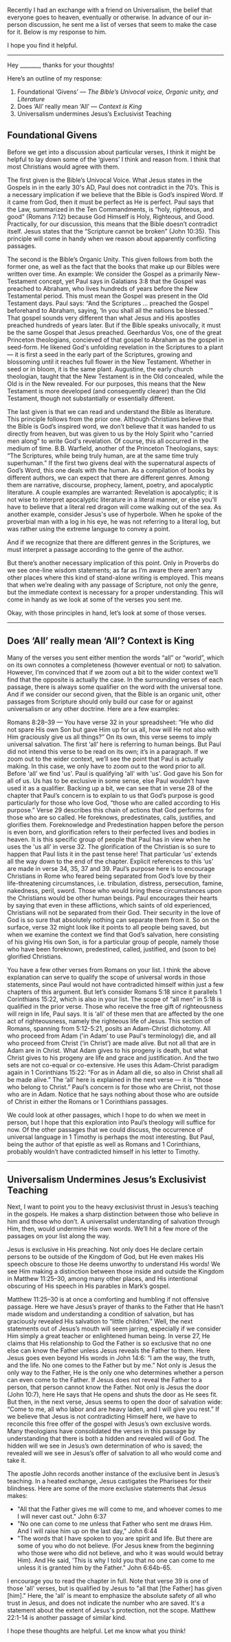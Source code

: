 Recently I had an exchange with a friend on Universalism, the belief that everyone goes to heaven, eventually or otherwise. In advance of our in-person discussion, he sent me a list of verses that seem to make the case for it. Below is my response to him.

I hope you find it helpful.

--------------


Hey _______, thanks for your thoughts! 

Here’s an outline of my response:
1. Foundational ‘Givens’ — _The Bible’s Univocal voice, Organic unity, and Literature_
2. Does ‘All’ really mean ‘All’ — _Context is King_
3. Universalism undermines Jesus’s Exclusivist Teaching


## Foundational Givens

Before we get into a discussion about particular verses, I think it might be helpful to lay down some of the ‘givens’ I think and reason from. I think that most Christians would agree with them.

The first given is the Bible’s Univocal Voice. What Jesus states in the Gospels in in the early 30's AD, Paul does not contradict in the 70’s. This is a necessary implication if we believe that the Bible is God’s inspired Word. If it came from God, then it must be perfect as He is perfect. Paul says that the Law, summarized in the Ten Commandments, is “holy, righteous, and good” (Romans 7:12) because God Himself is Holy, Righteous, and Good. Practically, for our discussion, this means that the Bible doesn’t contradict itself. Jesus states that the “Scripture cannot be broken” (John 10:35). This principle will come in handy when we reason about apparently conflicting passages.

The second is the Bible’s Organic Unity. This given follows from both the former one, as well as the fact that the books that make up our Bibles were written over time. An example: We consider the Gospel as a primarily New-Testament concept, yet Paul says in Galatians 3:8 that the Gospel was preached to Abraham, who lives hundreds of years before the New Testamental period. This must mean the Gospel was present in the Old Testament days. Paul says: “And the Scriptures … preached the Gospel beforehand to Abraham, saying, ‘In you shall all the nations be blessed.’” That gospel sounds very different than what Jesus and His apostles preached hundreds of years later. But if the Bible speaks univocally, it must be the same Gospel that Jesus preached. Geerhardus Vos, one of the great Princeton theologians, concieved of that gospel to Abraham as the gospel in seed-form. He  likened God's unfolding revelation in the Scriptures to a plant — it is first a seed in the early part of the Scriptures, growing and blossoming until it reaches full flower in the New Testament. Whether in seed or in bloom, it is the same plant. Augustine, the early church theologian, taught that the New Testament is in the Old concealed, while the Old is in the New revealed. For our purposes, this means that the New Testament is more developed (and consequently clearer) than the Old Testament, though not substantially or essentially different.

The last given is that we can read and understand the Bible as literature. This principle follows from the prior one. Although Christians believe that the Bible is God’s inspired word, we don’t believe that it was handed to us directly from heaven, but was given to us by the Holy Spirit who "carried men along" to write God's revelation. Of course, this all occurred in the medium of time. B.B. Warfield, another of the Princeton Theologians, says: “The Scriptures, while being truly human, are at the same time truly superhuman.” If the first two givens deal with the supernatural aspects of God’s Word,  this one deals with the human. As a compilation of books by different authors, we can expect that there are different genres. Among them are narrative, discourse, prophecy, lament, poetry, and apocalyptic literature. A couple examples are warranted: Revelation is apocalyptic; it is not wise to interpret apocalyptic literature in a literal manner, or else you’ll have to believe that a literal red dragon will come walking out of the sea. As another example, consider Jesus's use of hyperbole. When he spoke of the proverbial man with a log in his eye, he was not  referring to a literal log, but was rather using the extreme language to convey a point. 

And if we recognize that there are different genres in the Scriptures, we must interpret a passage according to the genre of the author. 

But there’s another necessary implication of this point. Only in Proverbs do we see one-line wisdom statements; as far as I’m aware there aren’t any other places where this kind of stand-alone writing is employed. This means that when we’re dealing with any passage of Scripture, not only the genre, but the immediate context is necessary for a proper understanding. This will come in handy as we look at some of the verses you sent me.

Okay, with those principles in hand, let’s look at some of those verses.

---
## Does ‘All’ really mean ‘All’? Context is King

Many of the verses you sent either mention the words “all” or “world”, which on its own connotes a completeness (however eventual or not) to salvation. However, I’m convinced that if we zoom out a bit to the wider context we’ll find that the opposite is actually the case. In the surrounding verses of each passage, there is always some qualifier on the word with the universal tone. And if we consider our second given, that the Bible is an organic unit, other passages from Scripture should only build our case for or against universalism or any other doctrine. Here are a few examples:

Romans 8:28–39 — 
You have verse 32 in your spreadsheet: “He who did not spare His own Son but gave Him up for us all, how will He not also with Him graciously give us all things?” On its own, this verse seems to imply universal salvation. The first ‘all’ here is referring to human beings. But Paul did not intend this verse to be read on its own; it’s in a paragraph. If we zoom out to the wider context, we’ll see the point that Paul is actually making. In this case, we only have to zoom out to the word prior to all. Before 'all' we find 'us'. Paul is qualifying 'all' with 'us'. God gave his Son for all of us. Us has to be exclusive in some sense, else Paul wouldn’t have used it as a qualifier.
Backing up a bit, we can see that in verse 28 of the chapter that Paul’s concern is to explain to us that God’s purpose is good particularly for those who love God, “those who are called according to His purpose.” Verse 29 describes this chain of actions that God performs for those who are so called. He foreknows, predestinates, calls, justifies, and glorifies them. Foreknowledge and Predestination happen before the person is even born, and glorification refers to their perfected lives and bodies in heaven. It is this specific group of people that Paul has in view when he uses the 'us all’ in verse 32. The glorification of the Christian is so sure to happen that Paul lists it in the past tense here!
That particular ‘us’ extends all the way down to the end of the chapter. Explicit references to this ‘us’ are made in verse 34, 35, 37 and 39. Paul’s purpose here is to encourage Christians in Rome who feared being separated from God’s love by their life-threatening circumstances, i.e. tribulation, distress, persecution, famine, nakedness, peril, sword. Those who would bring these circumstances upon the Christians would be other human beings. Paul encourages their hearts by saying that even in these afflictions, which saints of old experienced, Christians will not be separated from their God. Their security in the love of God is so sure that absolutely nothing can separate them from it.
So on the surface, verse 32 might look like it points to all people being saved, but when we examine the context we find that God’s salvation, here consisting of his giving His own Son, is for a particular group of people, namely those who have been foreknown, predestined, called, justified, and (soon to be) glorified Christians.

You have a few other verses from Romans on your list. I think the above explanation can serve to qualify the scope of universal words in those statements, since Paul would not have contradicted himself within just a few chapters of this argument. But let’s consider Romans 5:18 since it parallels 1 Corinthians 15:22, which is also in your list. The scope of “all men” in 5:18 is qualified in the prior verse. Those who receive the free gift of righteousness will reign in life, Paul says. It is ‘all' of these men that are affected by the one act of righteousness, namely the righteous life of Jesus. This section of Romans, spanning from 5:12-5:21, posits an Adam-Christ dichotomy. All who proceed from Adam ('in Adam’ to use Paul's terminology) die, and all who proceed from Christ (‘in Christ’) are made alive. But not all that are in Adam are in Christ. What Adam gives to his progeny is death, but what Christ gives to his progeny are life and grace and justification. And the two sets are not co-equal or co-extensive. He uses this Adam-Christ paradigm again in 1 Corinthians 15:22: “For as in Adam all die, so also in Christ shall all be made alive.” The ‘all’ here is explained in the next verse — it is “those who belong to Christ.” Paul’s concern is for those who are Christ, not those who are in Adam. Notice that he says nothing about those who are outside of Christ in either the Romans or 1 Corinthians passages.

We could look at other passages, which I hope to do when we meet in person, but I hope that this exploration into Paul’s theology will suffice for now. Of the other passages that we could discuss, the occurrence of universal language in 1 Timothy is perhaps the most interesting. But Paul, being the author of that epistle as well as Romans and 1 Corinthians, probably wouldn’t have contradicted himself in his letter to Timothy.

---
## Universalism Undermines Jesus’s Exclusivist Teaching

Next, I want to point you to the heavy exclusivist thrust in Jesus’s teaching in the gospels. He makes a sharp distinction between those who believe in him and those who don’t. A universalist understanding of salvation through Him, then, would undermine His own words. We’ll hit a few more of the passages on your list along the way.

Jesus is exclusive in His preaching. Not only does He declare certain persons to be outside of the Kingdom of God, but He even makes His speech obscure to those He deems unworthy to understand His words! We see Him making a distinction between those inside and outside the Kingdom in Matthew 11:25–30, among many other places, and His intentional obscuring of His speech in His parables in Mark’s gospel.

Matthew 11:25–30 is at once a comforting and humbling if not offensive passage. Here we have Jesus’s prayer of thanks to the Father that He hasn’t made wisdom and understanding a condition of salvation, but has graciously revealed His salvation to “little children.” Well, the next statements out of Jesus’s mouth will seem jarring, especially if we consider Him simply a great teacher or enlightened human being. In verse 27, He claims that His relationship to God the Father is so exclusive that no one else can know the Father unless Jesus reveals the Father to them. Here Jesus goes even beyond His words in John 14:6: “I am the way, the truth, and the life. No one comes to the Father but by me.” Not only is Jesus the only way to the Father, He is the only one who determines whether a person can even come to the Father. If Jesus does not reveal the Father to a person, that person cannot know the Father. Not only is Jesus the door (John 10:7), here He says that He opens and shuts the door as He sees fit.
But then, in the next verse, Jesus seems to open the door of salvation wide: “Come to me, all who labor and are heavy laden, and I will give you rest.” If we believe that Jesus is not contradicting Himself here, we have to reconcile this free offer of the gospel with Jesus’s own exclusive words. Many theologians have consolidated the verses in this passage by understanding that there is both a hidden and revealed will of God. The hidden will we see in Jesus’s own determination of who is saved; the revealed will we see in Jesus’s offer of salvation to all who would come and take it.

The apostle John records another instance of the exclusive bent in Jesus’s teaching. In a heated exchange, Jesus castigates the Pharisees for their blindness. Here are some of the more exclusive statements that Jesus makes:
- "All that the Father gives me will come to me, and whoever comes to me I will never cast out." John 6:37
- "No one can come to me unless that Father who sent me draws Him. And I will raise him up on the last day," John 6:44
- "The words that I have spoken to you are spirit and life. But there are some of you who do not believe. (For Jesus knew from the beginning who those were who did not believe, and who it was would would betray Him). And He said, 'This is why I told you that no one can come to me unless it is granted him by the Father." John 6:64b-65.

I encourage you to read the chapter in full. Note that verse 39 is one of those 'all' verses, but is qualified by Jesus to "all that [the Father] has given [him]." Here, the 'all' is meant to emphasize the absolute safety of all who trust in Jesus, and does not indicate the number who are saved. It's a statement about the extent of Jesus's protection, not the scope. Matthew 22:1-14 is another passage of similar kind.

I hope these thoughts are helpful. Let me know what you think!